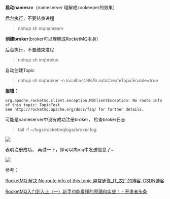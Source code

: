 **启动namesrv**（nameserver 理解成zookeeper的效果）

后台执行，不要结束进程

> nohup sh mqnamesrv

**创建broker**(broker可以理解成RocketMQ本身)

后台执行，不要结束进程

> nohup sh mqbroker



自动创建Topic

> nohup sh mqbroker -n localhost:9876 autoCreateTopicEnable=true



**报错：**

```
org.apache.rocketmq.client.exception.MQClientException: No route info of this topic: TopicTest
See http://rocketmq.apache.org/docs/faq/ for further details.
```

可能是nameserver中没有成功注册broker， 检查broker日志

> tail -f ~/logs/rocketmqlogs/broker.log

![](../../assets/2023-09-19-11-27-34-image.png)

表明注册成功， 再试一下，即可以向mq中发送信息了~

![](../../assets/2023-09-19-11-28-22-image.png)



参考：

[RocketMQ 解决 No route info of this topic 异常步骤_IT_农厂的博客-CSDN博客](https://blog.csdn.net/chenaima1314/article/details/79403113)



[RocketMQ入门到入土（一）新手也能看懂的原理和实战！ - 开发者头条](https://toutiao.io/posts/jluhew1/preview)


